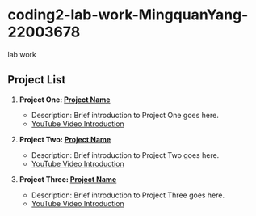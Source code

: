 # coding2-lab-work-MingquanYang-22003678
lab work

## Project List

1. **Project One: [Project Name](#)**
   - Description: Brief introduction to Project One goes here.
   - [YouTube Video Introduction](https://www.youtube.com/watch?v=0Bhqpi2NIuE)

2. **Project Two: [Project Name](#)**
   - Description: Brief introduction to Project Two goes here.
   - [YouTube Video Introduction](https://www.youtube.com/watch?v=4kfhPawyDj8)

3. **Project Three: [Project Name](#)**
   - Description: Brief introduction to Project Three goes here.
   - [YouTube Video Introduction](https://www.youtube.com/shorts/LTps6gdDxfA)

